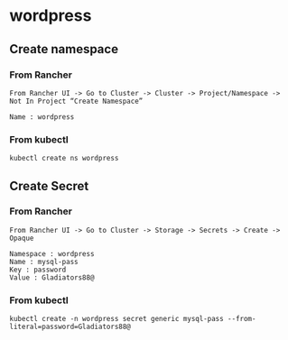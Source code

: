 # wordpress

## Create namespace

### From Rancher
```
From Rancher UI -> Go to Cluster -> Cluster -> Project/Namespace -> Not In Project “Create Namespace” 

Name : wordpress
```

### From kubectl
```
kubectl create ns wordpress
```

## Create Secret

### From Rancher
```
From Rancher UI -> Go to Cluster -> Storage -> Secrets -> Create -> Opaque

Namespace : wordpress
Name : mysql-pass
Key : password
Value : Gladiators88@
```

### From kubectl
```
kubectl create -n wordpress secret generic mysql-pass --from-literal=password=Gladiators88@
```
